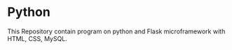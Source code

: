 # Python
This Repository contain program on python and Flask microframework with HTML, CSS, MySQL. 
